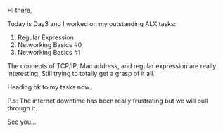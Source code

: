 Hi there,

Today is Day3 and I worked on my outstanding ALX tasks:

1. Regular Expression
2. Networking Basics #0
3. Networking Basics #1

The concepts of TCP/IP, Mac address, and regular expression are really interesting. Still trying to totally get a grasp of it all.

Heading bk to my tasks now..

P.s: The internet downtime has been really frustrating but we will pull through it.

See you...
